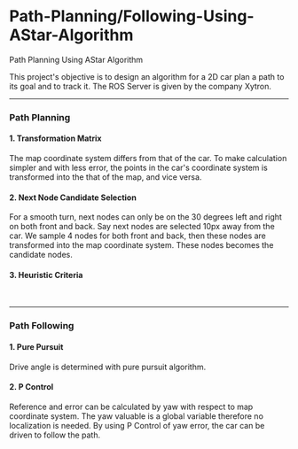 # Path-Planning/Following-Using-AStar-Algorithm
Path Planning Using AStar Algorithm

This project's objective is to design an algorithm for a 2D car plan a path to its goal and to track it.
The ROS Server is given by the company Xytron.

<hr>
<h3>Path Planning</h3>
<h4>1. Transformation Matrix</h4>
The map coordinate system differs from that of the car. To make calculation simpler and with less error, the points in the car's coordinate system is transformed into the that of the map, and vice versa.

<h4>2. Next Node Candidate Selection</h4>
For a smooth turn, next nodes can only be on the 30 degrees left and right on both front and back. Say next nodes are selected 10px away from the car. We sample 4 nodes for both front and back, then these nodes are transformed into the map coordinate system. These nodes becomes the candidate nodes.

<h4>3. Heuristic Criteria</h4> <br>

<hr>
<h3>Path Following</h3>
<h4>1. Pure Pursuit</h4>
Drive angle is determined with pure pursuit algorithm.
<h4>2. P Control</h4>
Reference and error can be calculated by yaw with respect to map coordinate system. The yaw valuable is a global variable therefore no localization is needed. By using P Control of yaw error, the car can be driven to follow the path.
